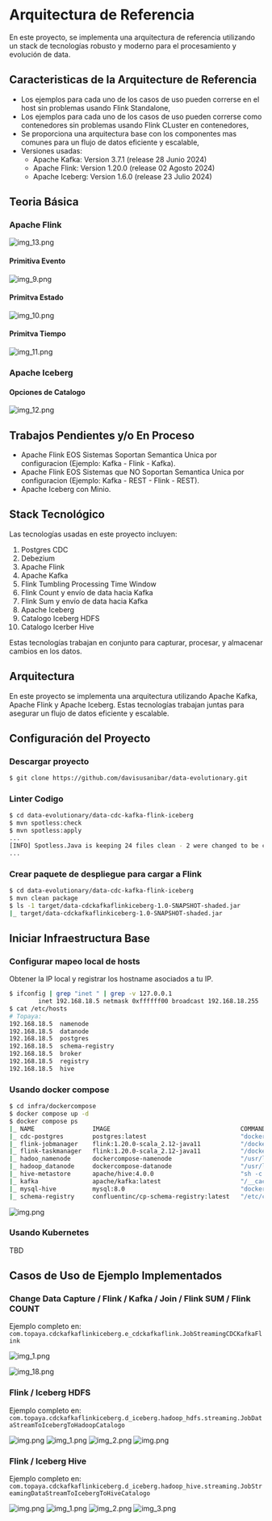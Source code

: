 # Arquitectura de Referencia

En este proyecto, se implementa una arquitectura de referencia utilizando un stack de tecnologías robusto y moderno para el procesamiento y evolución de data.

## Caracteristicas de la Arquitecture de Referencia

- Los ejemplos para cada uno de los casos de uso pueden correrse en el host sin problemas usando Flink Standalone,
- Los ejemplos para cada uno de los casos de uso pueden correrse como contenedores sin problemas usando Flink CLuster en contenedores,
- Se proporciona una arquitectura base con los componentes mas comunes para un flujo de datos eficiente y escalable,
- Versiones usadas:
  - Apache Kafka: Version 3.7.1 (release 28 Junio 2024)
  - Apache Flink: Version 1.20.0 (release 02 Agosto 2024)
  - Apache Iceberg: Version 1.6.0 (release 23 Julio 2024)

## Teoria Básica

### Apache Flink

![img_13.png](img/flink_teoria.png)

#### Primitiva Evento

![img_9.png](img/flink_primitiva_evento.png)

#### Primitva Estado

![img_10.png](img/flink_primitiva_estado.png)

#### Primitva Tiempo

![img_11.png](img/flink_primitiva_tiempo.png)

### Apache Iceberg

#### Opciones de Catalogo

![img_12.png](img/iceberg_opciones_catalogo.png)

## Trabajos Pendientes y/o En Proceso

- Apache Flink EOS Sistemas Soportan Semantica Unica por configuracion (Ejemplo: Kafka - Flink - Kafka).
- Apache Flink EOS Sistemas que NO Soportan Semantica Unica por configuracion (Ejemplo: Kafka - REST - Flink - REST).
- Apache Iceberg con Minio.

## Stack Tecnológico

Las tecnologías usadas en este proyecto incluyen:

1. Postgres CDC
2. Debezium
3. Apache Flink
4. Apache Kafka
5. Flink Tumbling Processing Time Window
6. Flink Count y envío de data hacia Kafka
7. Flink Sum y envío de data hacia Kafka
8. Apache Iceberg
9. Catalogo Iceberg HDFS
10. Catalogo Icerber Hive

Estas tecnologías trabajan en conjunto para capturar, procesar, y almacenar cambios en los datos.

## Arquitectura

En este proyecto se implementa una arquitectura utilizando Apache Kafka, Apache Flink y Apache Iceberg. Estas tecnologías trabajan juntas para asegurar un flujo de datos eficiente y escalable.

## Configuración del Proyecto

### Descargar proyecto
```bash
$ git clone https://github.com/davisusanibar/data-evolutionary.git
```

### Linter Codigo
```bash
$ cd data-evolutionary/data-cdc-kafka-flink-iceberg
$ mvn spotless:check
$ mvn spotless:apply
...
[INFO] Spotless.Java is keeping 24 files clean - 2 were changed to be clean, 22 were already clean, 0 were skipped because caching determined they were already clean
...
```

### Crear paquete de despliegue para cargar a Flink
```bash
$ cd data-evolutionary/data-cdc-kafka-flink-iceberg
$ mvn clean package
$ ls -1 target/data-cdckafkaflinkiceberg-1.0-SNAPSHOT-shaded.jar
|_ target/data-cdckafkaflinkiceberg-1.0-SNAPSHOT-shaded.jar
``` 

## Iniciar Infraestructura Base

### Configurar mapeo local de hosts

Obtener la IP local y registrar los hostname asociados a tu IP.

```bash
$ ifconfig | grep "inet " | grep -v 127.0.0.1                                                      ✔  at 12:33:48 AM  
        inet 192.168.18.5 netmask 0xffffff00 broadcast 192.168.18.255
$ cat /etc/hosts
# Topaya:
192.168.18.5  namenode
192.168.18.5  datanode
192.168.18.5  postgres
192.168.18.5  schema-registry
192.168.18.5  broker
192.168.18.5  registry
192.168.18.5  hive
```

### Usando docker compose

```bash
$ cd infra/dockercompose 
$ docker compose up -d
$ docker compose ps
|_ NAME                IMAGE                                    COMMAND                  SERVICE             CREATED       STATUS       PORTS
|_ cdc-postgres        postgres:latest                          "docker-entrypoint.s…"   postgres            2 hours ago   Up 2 hours   0.0.0.0:5432->5432/tcp
|_ flink-jobmanager    flink:1.20.0-scala_2.12-java11           "/docker-entrypoint.…"   flink-jobmanager    2 hours ago   Up 2 hours   6123/tcp, 0.0.0.0:18081->8081/tcp
|_ flink-taskmanager   flink:1.20.0-scala_2.12-java11           "/docker-entrypoint.…"   flink-taskmanager   2 hours ago   Up 2 hours   6123/tcp, 8081/tcp
|_ hadoo_namenode      dockercompose-namenode                   "/usr/local/bin/dumb…"   namenode            2 hours ago   Up 2 hours   0.0.0.0:8020->8020/tcp, 0.0.0.0:9870->9870/tcp
|_ hadoop_datanode     dockercompose-datanode                   "/usr/local/bin/dumb…"   datanode            2 hours ago   Up 2 hours   0.0.0.0:9864->9864/tcp, 0.0.0.0:9866->9866/tcp
|_ hive-metastore      apache/hive:4.0.0                        "sh -c /entrypoint.sh"   hive                2 hours ago   Up 2 hours   10000/tcp, 0.0.0.0:9083->9083/tcp, 10002/tcp
|_ kafka               apache/kafka:latest                      "/__cacert_entrypoin…"   broker              2 hours ago   Up 2 hours   0.0.0.0:9092->9092/tcp
|_ mysql-hive          mysql:8.0                                "docker-entrypoint.s…"   mysql-hive          2 hours ago   Up 2 hours   33060/tcp, 0.0.0.0:3308->3306/tcp
|_ schema-registry     confluentinc/cp-schema-registry:latest   "/etc/confluent/dock…"   schema-registry     2 hours ago   Up 2 hours   0.0.0.0:8081->8081/tcp
```

![img.png](img/docker-compose.png)

### Usando Kubernetes

TBD

## Casos de Uso de Ejemplo Implementados

### Change Data Capture / Flink / Kafka / Join / Flink SUM / Flink COUNT

Ejemplo completo en: `com.topaya.cdckafkaflinkiceberg.e_cdckafkaflink.JobStreamingCDCKafkaFlink`

![img_1.png](data-cdc-kafka-flink-iceberg/src/main/java/com/topaya/cdckafkaflinkiceberg/e_cdckafkaflink/img/img_1.png)

![img_18.png](data-cdc-kafka-flink-iceberg/src/main/java/com/topaya/cdckafkaflinkiceberg/e_cdckafkaflink/img/img_18.png)

### Flink / Iceberg HDFS

Ejemplo completo en: `com.topaya.cdckafkaflinkiceberg.d_iceberg.hadoop_hdfs.streaming.JobDataStreamToIcebergToHadoopCatalogo`

![img.png](img/flink-iceberg-hdfs.png)
![img_1.png](img/iceberg_catalogo_hdfs.png)
![img_2.png](img/hdfs_metada.png)
![img.png](img/hdfs_data.png)

### Flink / Iceberg Hive

Ejemplo completo en: `com.topaya.cdckafkaflinkiceberg.d_iceberg.hadoop_hive.streaming.JobStreamingDataStreamToIcebergToHiveCatalogo`

![img.png](img/flink-iceberg-hive.png)
![img_1.png](img/iceberg_catalogo_hive.png)
![img_2.png](img/hive_data.png)
![img_3.png](img/hive_metadata.png)